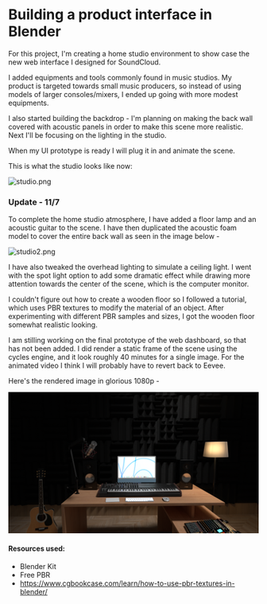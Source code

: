 # Building a product interface in Blender

For this project, I'm creating a home studio environment to show case the new web interface I designed for SoundCloud. 

I added equipments and tools commonly found in music studios. My product is targeted towards small music producers, so instead of using models of larger consoles/mixers, I ended up going with more modest equipments. 

I also started building the backdrop - I'm planning on making the back wall covered with acoustic panels in order to make this scene more realistic. Next I'll be focusing on the lighting in the studio. 

When my UI prototype is ready I will plug it in and animate the scene. 

This is what the studio looks like now:

![studio.png](studio.png)

### Update - 11/7

To complete the home studio atmosphere, I have added a floor lamp and an acoustic guitar to the scene. I have then duplicated the acoustic foam model to cover the entire back wall as seen in the image below - 

![studio2.png](studio2.png)

I have also tweaked the overhead lighting to simulate a ceiling light. I went with the spot light option to add some dramatic effect while drawing more attention towards the center of the scene, which is the computer monitor.

I couldn't figure out how to create a wooden floor so I followed a tutorial, which uses PBR textures to modify the material of an object. After experimenting with different PBR samples and sizes, I got the wooden floor somewhat realistic looking.

I am stilling working on the final prototype of the web dashboard, so that has not been added. I did render a static frame of the scene using the cycles engine, and it look roughly 40 minutes for a single image. For the animated video I think I will probably have to revert back to Eevee.

Here's the rendered image in glorious 1080p - 

![render.png](render.png)

#### Resources used:
* Blender Kit
* Free PBR
* https://www.cgbookcase.com/learn/how-to-use-pbr-textures-in-blender/